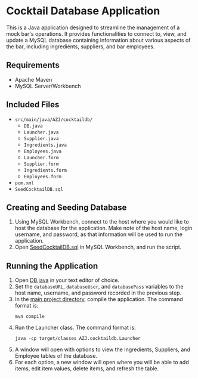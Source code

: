 # Cocktail Database Application
This is a Java application designed to streamline the management of a mock bar's operations. It provides functionalities to connect to, view, and update a MySQL database containing information about various aspects of the bar, including ingredients, suppliers, and bar employees.

## Requirements
- Apache Maven
- MySQL Server/Workbench

## Included Files
- `src/main/java/AZJ/cocktaildb/`
    - `DB.java`
    - `Launcher.java`
    - `Supplier.java`
    - `Ingredients.java`
    - `Employees.java`
    - `Launcher.form`
    - `Supplier.form`
    - `Ingredients.form`
    - `Employees.form`
- `pom.xml`
- `SeedCocktailDB.sql`

## Creating and Seeding Database
1. Using MySQL Workbench, connect to the host where you would like to host the database for the application. Make note of the host name, login username, and password, as that information will be used to run the application.
2. Open [SeedCocktailDB.sql](SeedCocktailDB.sql) in MySQL Workbench, and run the script.

## Running the Application
1. Open [DB.java](src/main/java/AZJ/cocktaildb/DB.java) in your text editor of choice.
2. Set the `databaseURL`, `databaseUser`, and `databasePass` variables to the host name, username, and password recorded in the previous step.
3. In the [main project directory](/), compile the application. The command format is:
    ```
    mvn compile
    ```
4. Run the Launcher class. The command format is:
    ```
    java -cp target/classes AZJ.cocktaildb.Launcher
    ```
5. A window will open with options to view the Ingredients, Suppliers, and Employee tables of the database.
6. For each option, a new window will open where you will be able to add items, edit item values, delete items, and refresh the table.

